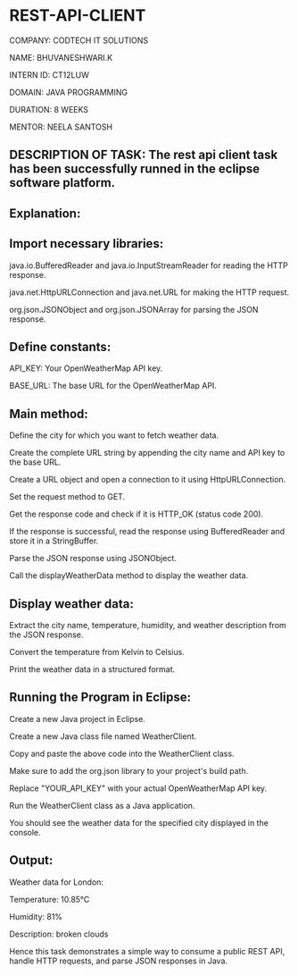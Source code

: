# REST-API-CLIENT

COMPANY: CODTECH IT SOLUTIONS

NAME: BHUVANESHWARI.K

INTERN ID: CT12LUW

DOMAIN: JAVA PROGRAMMING

DURATION: 8 WEEKS

MENTOR: NEELA SANTOSH

## DESCRIPTION OF TASK: The rest api client task has been successfully runned in the eclipse software platform.

## Explanation:

## Import necessary libraries:

java.io.BufferedReader and java.io.InputStreamReader for reading the HTTP response.

java.net.HttpURLConnection and java.net.URL for making the HTTP request.

org.json.JSONObject and org.json.JSONArray for parsing the JSON response.

## Define constants:

API_KEY: Your OpenWeatherMap API key.

BASE_URL: The base URL for the OpenWeatherMap API.

## Main method:

Define the city for which you want to fetch weather data.

Create the complete URL string by appending the city name and API key to the base URL.

Create a URL object and open a connection to it using HttpURLConnection.

Set the request method to GET.

Get the response code and check if it is HTTP_OK (status code 200).

If the response is successful, read the response using BufferedReader and store it in a StringBuffer.

Parse the JSON response using JSONObject.

Call the displayWeatherData method to display the weather data.

## Display weather data:

Extract the city name, temperature, humidity, and weather description from the JSON response.

Convert the temperature from Kelvin to Celsius.

Print the weather data in a structured format.

## Running the Program in Eclipse:

Create a new Java project in Eclipse.

Create a new Java class file named WeatherClient.

Copy and paste the above code into the WeatherClient class.

Make sure to add the org.json library to your project's build path.

Replace "YOUR_API_KEY" with your actual OpenWeatherMap API key.

Run the WeatherClient class as a Java application.

You should see the weather data for the specified city displayed in the console.

## Output:

Weather data for London:

Temperature: 10.85°C

Humidity: 81%

Description: broken clouds

Hence this task  demonstrates a simple way to consume a public REST API, handle HTTP requests, and parse JSON responses in Java. 
